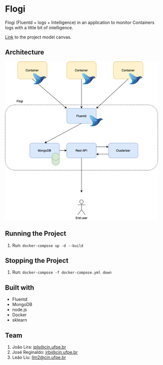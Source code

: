 # Flogi
Flogi (Fluentd + logs + Intelligence) in an application to monitor Containers logs with a little bit of intelligence.

[Link](https://docs.google.com/presentation/d/10f2hk9IX_MxVG62aGdwb-C48a5WSrvOGnnq8ktbN3xI/edit?usp=sharing) to the project model canvas.

## Architecture

![Flogi architecture](Flogi.png)


## Running the Project

1. Run: `docker-compose up -d --build`

## Stopping the Project

1. Run: `docker-compose -f docker-compose.yml down `

## Built with

* Fluentd
* MongoDB
* node.js
* Docker
* sklearn

## Team

1. João Lira: <jpls@cin.ufpe.br>
2. José Reginaldo: <jrbj@cin.ufpe.br>
3. Leão Liu: <llm2@cin.ufpe.br>